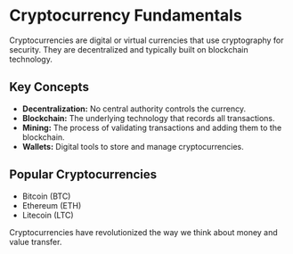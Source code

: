 # Cryptocurrency Fundamentals

Cryptocurrencies are digital or virtual currencies that use cryptography for security. They are decentralized and typically built on blockchain technology.

## Key Concepts
- **Decentralization:** No central authority controls the currency.
- **Blockchain:** The underlying technology that records all transactions.
- **Mining:** The process of validating transactions and adding them to the blockchain.
- **Wallets:** Digital tools to store and manage cryptocurrencies.

## Popular Cryptocurrencies
- Bitcoin (BTC)
- Ethereum (ETH)
- Litecoin (LTC)

Cryptocurrencies have revolutionized the way we think about money and value transfer. 